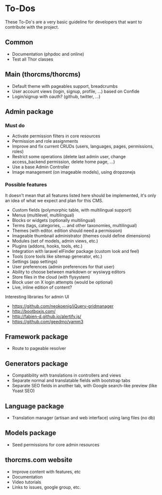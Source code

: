 # To-Dos

These To-Do's are a very basic guideline for developers
that want to contribute with the project.


## Common
* Documentation (phpdoc and online)
* Test all Thor classes

## Main (thorcms/thorcms)
* Default theme with pageables support, breadcrumbs
* User account views (login, signup, profile, ...) based on Confide
* Login/signup with oauth? (github, twitter, ...)

## Admin package
### Must do
* Activate permission filters in core resources
* Permission and role assignments
* Improve and fix current CRUDs (users, languages, pages, permissions, roles)
* Restrict some operations (delete last admin user, change access_backend permission, delete home page, ...)
* Use a base Admin Controller
* Image management (on imageable models), using dropzonejs

### Possible features

It doesn't mean that all features listed here should be implemented,
it's only an idea of what we expect and plan for this CMS.

* Custom fields (polymorphic table, with multilingual support)
* Menus (multilevel, multilingual)
* Blocks or widgets (optionally multilingual)
* Terms (tags, categories, ... and other taxonomies,  multilingual)
* Themes (with editor. edition should need a permission)
* Imageable thumbnail administrator (themes could define dimensions)
* Modules (set of models, admin views, etc.)
* Plugins (addons, hooks, tools, etc.)
* Integration with laravel elFinder package (custom look and feel)
* Tools (core tools like sitemap generator, etc.)
* Settings (app settings)
* User preferences (admin preferences for that user)
* Ability to choose between markdown or wysiwyg editors
* Store files in the cloud (with flysystem)
* Block user on X login attempts (would be optional)
* Live, inline edition of content?

Interesting libraries for admin UI
* https://github.com/neokoenig/jQuery-gridmanager
* http://bootboxjs.com/
* http://fabien-d.github.io/alertify.js/
* https://github.com/geedmo/yamm3

## Framework package
* Route to pageable resolver

## Generators package
* Compatibility with translations in controllers and views
* Separate normal and translatable fields with bootstrap tabs
* Separate SEO fields in another tab, with Google search-like preview (like Yoast SEO)

## Language package
* Translation manager (artisan and web interface) using lang files (no db)

## Models package
* Seed permissions for core admin resources

## thorcms.com website
* Improve content with features, etc
* Documentation
* Video tutorials
* Links to issues, google group, etc.